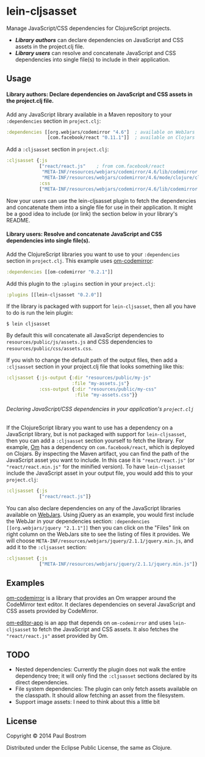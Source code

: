 # lein-cljsasset

Manage JavaScript/CSS dependencies for ClojureScript projects.

* _**Library authors**_ can declare dependencies on JavaScript and CSS assets in the project.clj file.
* _**Library users**_ can resolve and concatenate JavaScript and CSS dependencies into single file(s) to include in their application.

## Usage

#### Library authors: Declare dependencies on JavaScript and CSS assets in the project.clj file.

Add any JavaScript library available in a Maven repository to your `:dependencies` section in `project.clj`:

```clj
:dependencies [[org.webjars/codemirror "4.6"]  ; available on WebJars
               [com.facebook/react "0.11.1"]]  ; available on Clojars
```

Add a `:cljsasset` section in `project.clj`:
```clj
:cljsasset {:js
            ["react/react.js"    ; from com.facebook/react
             "META-INF/resources/webjars/codemirror/4.6/lib/codemirror.js" ; from org.webjars/codemirror
             "META-INF/resources/webjars/codemirror/4.6/mode/clojure/clojure.js"]
            :css
            ["META-INF/resources/webjars/codemirror/4.6/lib/codemirror.css"]}
```

Now your users can use the lein-cljsasset plugin to fetch the dependencies and concatenate them into a single file for use in their application. It might be a good idea to include (or link) the section below in your library's README.

#### Library users: Resolve and concatenate JavaScript and CSS dependencies into single file(s).

Add the ClojureScript libraries you want to use to your `:dependencies` section in `project.clj`. This example uses [om-codemirror](https://github.com/pbostrom/om-codemirror):
```clj
:dependencies [[om-codemirror "0.2.1"]]
```

Add this plugin to the `:plugins` section in your `project.clj`:
```clj
:plugins [[lein-cljsasset "0.2.0"]]
```

If the library is packaged with support for `lein-cljsasset`, then all you have to do is run the lein plugin:

    $ lein cljsasset

By default this will concatenate all JavaScript dependencies to `resources/public/js/assets.js` and CSS dependencies to `resources/public/css/assets.css`.

If you wish to change the default path of the output files, then add a `:cljsasset` section in your project.clj file that looks something like this:

```clj
:cljsasset {:js-output {:dir "resources/public/my-js"
                        :file "my-assets.js"}
            :css-output {:dir "resources/public/my-css"
                         :file "my-assets.css"}}
```

###### Declaring JavaScript/CSS dependencies in your application's `project.clj`
If the ClojureScript library you want to use has a dependency on a JavaScript library, but is not packaged with support for `lein-cljsasset`, then you can add a `:cljsasset` section yourself to fetch the library. For example, [Om](https://github.com/swannodette/om) has a dependency on `com.facebook/react`, which is deployed on Clojars. By inspecting the Maven artifact, you can find the path of the JavaScript asset you want to include. In this case it is `"react/react.js"` (or `"react/react.min.js"` for the minified version). To have `lein-cljsasset` include the JavaScript asset in your output file, you would add this to your `project.clj`:
```clj
:cljsasset {:js
            ["react/react.js"]}
```
You can also declare dependencies on any of the JavaScript libraries available on [WebJars](http://www.webjars.org/). Using jQuery as an example, you would first include the WebJar in your dependencies section:
`:dependencies [[org.webjars/jquery "2.1.1"]]` then you can click on the "Files" link on right column on the WebJars site to see the listing of files it provides. We will choose `META-INF/resources/webjars/jquery/2.1.1/jquery.min.js`, and add it to the `:cljsasset` section:
```clj
:cljsasset {:js
            ["META-INF/resources/webjars/jquery/2.1.1/jquery.min.js"]}
```

## Examples
[om-codemirror](https://github.com/pbostrom/om-codemirror) is a library that provides an Om wrapper around the CodeMirror text editor. It declares dependencies on several JavaScript and CSS assets provided by CodeMirror.

[om-editor-app](https://github.com/pbostrom/om-editor-app) is an app that depends on `om-codemirror` and uses `lein-cljsasset` to fetch the JavaScript and CSS assets. It also fetches the `"react/react.js"` asset provided by Om.

## TODO
* Nested dependencies: Currently the plugin does not walk the entire dependency tree; it will only find the `:cljsasset` sections declared by its direct dependencies.
* File system dependencies: The plugin can only fetch assets available on the classpath. It should allow fetching an asset from the filesystem.
* Support image assets: I need to think about this a little bit

## License

Copyright © 2014 Paul Bostrom

Distributed under the Eclipse Public License, the same as Clojure.
